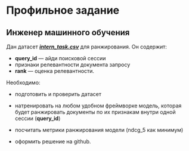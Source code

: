 # Профильное задание
## Инженер машинного обучения

Дан датасет [**_intern_task.csv_**](https://drive.google.com/file/d/1viFKqtYTtTiP9_EdBXVpCmWbNmxDiXWG/view?usp=sharing) для ранжирования. Он содержит: 
* **query_id** — айди поисковой сессии
* признаки релевантности документа запросу
* **rank** — оценка релевантности.

Необходимо:
* подготовить и проверить датасет

* натренировать на любом удобном фреймворке модель, которая будет ранжировать документы по их признакам внутри одной сессии (**query_id**) 

* посчитать метрики ранжирования модели (ndcg_5 как минимум)
    
* оформить решение на github.